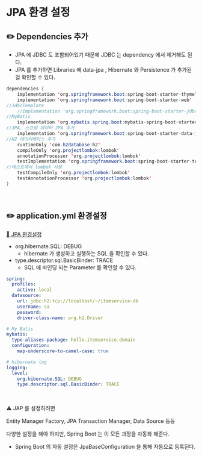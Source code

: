 # JPA 환경 설정

## ✏️ Dependencies 추가

- JPA 에 JDBC 도 포함되어있기 때문에 JDBC 는 dependency 에서 제거해도 된다.
- JPA 를 추가하면 Libraries 에 data-jpa , Hibernate 와 Persistence 가 추가된걸 확인할 수 있다.

```java
dependencies {
	implementation 'org.springframework.boot:spring-boot-starter-thymeleaf'
	implementation 'org.springframework.boot:spring-boot-starter-web'
//JdbcTemplate
	//implementation 'org.springframework.boot:spring-boot-starter-jdbc'
//MyBatis
	implementation 'org.mybatis.spring.boot:mybatis-spring-boot-starter:2.2.0'
//JPA, 스프링 데이터 JPA 추가
	implementation 'org.springframework.boot:spring-boot-starter-data-jpa'
//H2 데이터베이스 추가
	runtimeOnly 'com.h2database:h2'
	compileOnly 'org.projectlombok:lombok'
	annotationProcessor 'org.projectlombok:lombok'
	testImplementation 'org.springframework.boot:spring-boot-starter-test'
//테스트에서 lombok 사용
	testCompileOnly 'org.projectlombok:lombok'
	testAnnotationProcessor 'org.projectlombok:lombok'
}
```

<br>

## ✏️ application.yml 환경설정

[🔗 JPA 환경설정](https://github.com/choideakook/TIL/blob/main/Spring/0%20Spring%20TIL/Intellij%20프로젝트%20생성후%20기본%20세팅.md)

- org.hibernate.SQL: DEBUG
    - hibernate 가 생성하고 실행하는 SQL 을 확인할 수 있다.
- type.descriptor.sql.BasicBinder: TRACE
    - SQL 에 바인딩 되는 Parameter 를 확인할 수 있다.

```yaml
spring:
  profiles:
    active: local
  datasource:
    url: jdbc:h2:tcp://localhost/~/itemservice-db
    username: sa
    password:
    driver-class-name: org.h2.Driver

# My Batis
mybatis:
  type-aliases-package: hello.itemservice.domain
  configuration:
    map-underscore-to-camel-case: true

# hibernate log
logging:
  level:
    org.hibernate.SQL: DEBUG
    type.descriptor.sql.BasicBinder: TRACE
```

<br>

⚠️ JAP 를 설정하려면 

Entity Manager Factory, JPA Transaction Manager, Data Source 등등

다양한 설정을 해야 하지만,
Spring Boot 는 이 모든 과정을 자동화 해준다.

- Spring Boot 의 자동 설정은 JpaBaseConfiguration 을 통해 자동으로 등록된다.